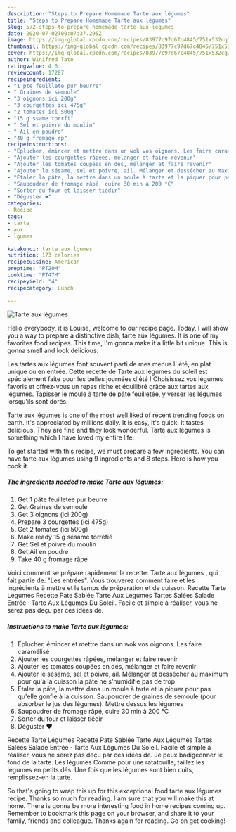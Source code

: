 ```yaml
---
description: "Steps to Prepare Homemade Tarte aux légumes"
title: "Steps to Prepare Homemade Tarte aux légumes"
slug: 572-steps-to-prepare-homemade-tarte-aux-legumes
date: 2020-07-02T00:07:37.295Z
image: https://img-global.cpcdn.com/recipes/83977c97d67c4845/751x532cq70/tarte-aux-legumes-photo-principale-de-la-recette.jpg
thumbnail: https://img-global.cpcdn.com/recipes/83977c97d67c4845/751x532cq70/tarte-aux-legumes-photo-principale-de-la-recette.jpg
cover: https://img-global.cpcdn.com/recipes/83977c97d67c4845/751x532cq70/tarte-aux-legumes-photo-principale-de-la-recette.jpg
author: Winifred Tate
ratingvalue: 4.6
reviewcount: 17287
recipeingredient:
- "1 pte feuillete pur beurre"
- " Graines de semoule"
- "3 oignons ici 200g"
- "3 courgettes ici 475g"
- "2 tomates ici 500g"
- "15 g ssame torrfi"
- " Sel et poivre du moulin"
- " Ail en poudre"
- "40 g fromage rp"
recipeinstructions:
- "Éplucher, émincer et mettre dans un wok vos oignons. Les faire caramélisé"
- "Ajouter les courgettes râpées, mélanger et faire revenir"
- "Ajouter les tomates coupées en dés, mélanger et faire revenir"
- "Ajouter le sésame, sel et poivre, ail. Mélanger et dessécher au maximum pour qu&#39;à la cuisson la pâte ne s&#39;humidifie pas de trop"
- "Étaler la pâte, la mettre dans un moule à tarte et la piquer pour pas qu&#39;elle gonfle à la cuisson. Saupoudrer de graines de semoule (pour absorber le jus des légumes). Mettre dessus les légumes"
- "Saupoudrer de fromage râpé, cuire 30 min à 200 °C"
- "Sorter du four et laisser tiédir"
- "Déguster ❤️"
categories:
- Recipe
tags:
- tarte
- aux
- lgumes

katakunci: tarte aux lgumes 
nutrition: 173 calories
recipecuisine: American
preptime: "PT20M"
cooktime: "PT47M"
recipeyield: "4"
recipecategory: Lunch

---
```



![Tarte aux légumes](https://img-global.cpcdn.com/recipes/83977c97d67c4845/751x532cq70/tarte-aux-legumes-photo-principale-de-la-recette.jpg)

Hello everybody, it is Louise, welcome to our recipe page. Today, I will show you a way to prepare a distinctive dish, tarte aux légumes. It is one of my favorites food recipes. This time, I'm gonna make it a little bit unique. This is gonna smell and look delicious.

Les tartes aux légumes font souvent parti de mes menus l&#39; été, en plat unique ou en entrée. Cette recette de Tarte aux légumes du soleil est spécialement faite pour les belles journées d&#39;été ! Choisissez vos légumes favoris et offrez-vous un repas riche et équilibré grâce aux tartes aux légumes. Tapisser le moule à tarte de pâte feuilletée, y verser les légumes lorsqu&#39;ils sont dorés.

Tarte aux légumes is one of the most well liked of recent trending foods on earth. It's appreciated by millions daily. It is easy, it's quick, it tastes delicious. They are fine and they look wonderful. Tarte aux légumes is something which I have loved my entire life.


To get started with this recipe, we must prepare a few ingredients. You can have tarte aux légumes using 9 ingredients and 8 steps. Here is how you cook it.

<!--inarticleads1-->

##### The ingredients needed to make Tarte aux légumes:

1. Get 1 pâte feuilletée pur beurre
1. Get  Graines de semoule
1. Get 3 oignons (ici 200g)
1. Prepare 3 courgettes (ici 475g)
1. Get 2 tomates (ici 500g)
1. Make ready 15 g sésame torréfié
1. Get  Sel et poivre du moulin
1. Get  Ail en poudre
1. Take 40 g fromage râpé


Voici comment se prépare rapidement la recette: Tarte aux légumes , qui fait partie de: &#34;Les entrées&#34;. Vous trouverez comment faire et les ingrédients à mettre et le temps de préparation et de cuisson. Recette Tarte Légumes Recette Pate Sablée Tarte Aux Légumes Tartes Salées Salade Entrée · Tarte Aux Légumes Du Soleil. Facile et simple à réaliser, vous ne serez pas deçu par ces idées de. 

<!--inarticleads2-->

##### Instructions to make Tarte aux légumes:

1. Éplucher, émincer et mettre dans un wok vos oignons. Les faire caramélisé
1. Ajouter les courgettes râpées, mélanger et faire revenir
1. Ajouter les tomates coupées en dés, mélanger et faire revenir
1. Ajouter le sésame, sel et poivre, ail. Mélanger et dessécher au maximum pour qu&#39;à la cuisson la pâte ne s&#39;humidifie pas de trop
1. Étaler la pâte, la mettre dans un moule à tarte et la piquer pour pas qu&#39;elle gonfle à la cuisson. Saupoudrer de graines de semoule (pour absorber le jus des légumes). Mettre dessus les légumes
1. Saupoudrer de fromage râpé, cuire 30 min à 200 °C
1. Sorter du four et laisser tiédir
1. Déguster ❤️


Recette Tarte Légumes Recette Pate Sablée Tarte Aux Légumes Tartes Salées Salade Entrée · Tarte Aux Légumes Du Soleil. Facile et simple à réaliser, vous ne serez pas deçu par ces idées de. Je peux badigeonner le fond de la tarte. Les légumes Comme pour une ratatouille, taillez les légumes en petits dés. Une fois que les légumes sont bien cuits, remplissez-en la tarte. 

So that's going to wrap this up for this exceptional food tarte aux légumes recipe. Thanks so much for reading. I am sure that you will make this at home. There is gonna be more interesting food in home recipes coming up. Remember to bookmark this page on your browser, and share it to your family, friends and colleague. Thanks again for reading. Go on get cooking!
